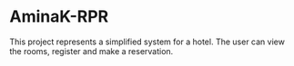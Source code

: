 # AminaK-RPR

This project represents a simplified system for a hotel. The user can view the rooms, register and make a reservation.

